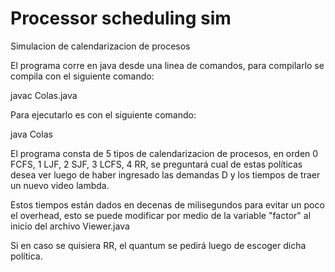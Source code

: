 # Processor scheduling sim
 Simulacion de calendarizacion de procesos

El programa corre en java desde una linea de comandos, para compilarlo se compila con el siguiente comando:

javac Colas.java



Para ejecutarlo es con el siguiente comando:

java Colas



El programa consta de 5 tipos de calendarizacion de procesos, en orden 0 FCFS, 1 LJF, 2 SJF, 3 LCFS, 4 RR, se preguntará cual de estas políticas desea ver luego de haber ingresado las demandas D y los tiempos de traer un nuevo video lambda.

Estos tiempos están dados en decenas de milisegundos para evitar un poco el overhead, esto se puede modificar por medio de la variable "factor" al inicio del archivo Viewer.java

Si en caso se quisiera RR, el quantum se pedirá luego de escoger dicha política.

